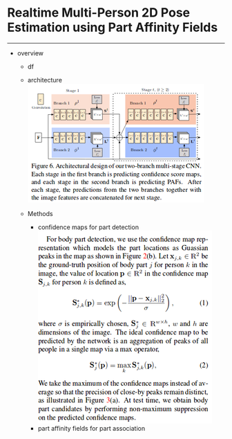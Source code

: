 # Realtime Multi-Person 2D Pose Estimation using Part Affinity Fields
---
* overview
  *  df  



  * architecture   
  ![](./Selection_014.png)  

    
  * Methods
    * confidence maps for part detection   
  ![](./Selection_015.png)     
    * part affinity fields for part association
